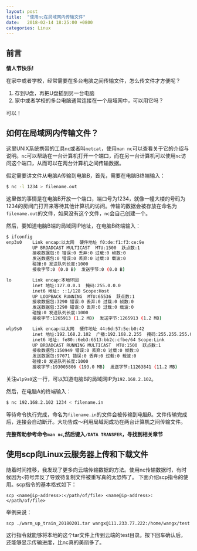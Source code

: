 ```yaml
---
layout: post
title:  "使用nc在局域网内传输文件"
date:   2018-02-14 18:25:00 +0800
categories: Linux
---
```


## 前言
**情人节快乐!**

在家中或者学校，经常需要在多台电脑之间传输文件，怎么传文件才方便呢？
1. 存到U盘，再把U盘插到另一台电脑
2. 家中或者学校的多台电脑通常连接在一个局域网中，可以用它吗？

可以！

## 如何在局域网内传输文件？

这里UNIX系统携带的工具`nc`或者叫`netcat`，使用`man nc`可以查看关于它的介绍与说明。`nc`可以帮助在一台计算机打开一个端口，而在另一台计算机可以使用`nc`访问这个端口，从而可以在两台计算机之间传输数据。

假定需要讲文件从电脑A传输到电脑B，首先，需要在电脑B终端输入：
```bash
$ nc -l 1234 > filename.out
```
这里做的事情是在电脑B开放一个端口，端口号为1234，就像一幢大楼的号码为1234的房间门打开来等待其他计算机的访问。传输的数据会被存放在命名为`filename.out`的文件，如果没有这个文件，`nc`会自己创建一个。

然后，要知道电脑B端的局域网IP地址，在电脑B终端输入：
```bash
$ ifconfig
enp3s0    Link encap:以太网  硬件地址 f0:de:f1:f3:ce:9e  
          UP BROADCAST MULTICAST  MTU:1500  跃点数:1
          接收数据包:0 错误:0 丢弃:0 过载:0 帧数:0
          发送数据包:0 错误:0 丢弃:0 过载:0 载波:0
          碰撞:0 发送队列长度:1000 
          接收字节:0 (0.0 B)  发送字节:0 (0.0 B)

lo        Link encap:本地环回  
          inet 地址:127.0.0.1  掩码:255.0.0.0
          inet6 地址: ::1/128 Scope:Host
          UP LOOPBACK RUNNING  MTU:65536  跃点数:1
          接收数据包:3290 错误:0 丢弃:0 过载:0 帧数:0
          发送数据包:3290 错误:0 丢弃:0 过载:0 载波:0
          碰撞:0 发送队列长度:1000 
          接收字节:1265913 (1.2 MB)  发送字节:1265913 (1.2 MB)

wlp9s0    Link encap:以太网  硬件地址 44:6d:57:5e:b0:42  
          inet 地址:192.168.2.102  广播:192.168.2.255  掩码:255.255.255.0
          inet6 地址: fe80::6eb3:6513:bb2c:cfbe/64 Scope:Link
          UP BROADCAST RUNNING MULTICAST  MTU:1500  跃点数:1
          接收数据包:150949 错误:0 丢弃:0 过载:0 帧数:0
          发送数据包:97071 错误:0 丢弃:0 过载:0 载波:0
          碰撞:0 发送队列长度:1000 
          接收字节:193005806 (193.0 MB)  发送字节:11263841 (11.2 MB)
```
关注`wlp9s0`这一行，可以知道电脑B的局域网IP为`192.168.2.102`。

然后，在电脑A的终端输入：
```bash
$ nc 192.168.2.102 1234 < filename.in
```
等待命令执行完成，命名为`filename.in`的文件会被传输到电脑B。文件传输完成后，连接会自动断开。大功告成～利用局域网成功在两台计算机之间传输文件。

**完整帮助参考命令`man nc`,然后键入`/DATA TRANSFER`，寻找到相关章节**


## 使用scp向Linux云服务器上传和下载文件
随着时间推移，我发现了更多向云端传输数据的方法。使用nc传输数据时，有时候因为`<`符号弄反了导致待复制文件被重写真的太恐怖了。
下面介绍scp指令的使用。scp指令的基本格式如下：
```
scp <name@ip-address>:</path/of/file> <name@ip-address>:</path/of/file>
```
举例来说：
```
scp ./warm_up_train_20180201.tar wangx@111.233.77.222:/home/wangx/test
```
这行指令就能够将本地的这个tar文件上传到云端的test目录。按下回车确认后，还能够显示传输进度，比nc真的美丽多了。
